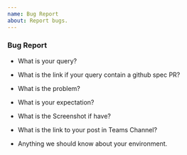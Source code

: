 ```yaml
---
name: Bug Report
about: Report bugs.
---
```

### Bug Report

<!--
Thank you for opening a bug report. For faster processing, please include:
-->

- What is your query?
  
- What is the link if your query contain a github spec PR?
  
- What is the problem?
  
- What is your expectation?

- What is the Screenshot if have?
  
- What is the link to your post in Teams Channel?
  
- Anything we should know about your environment.

<!--
Thanks!
-->
